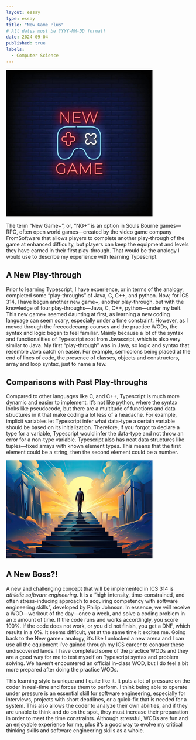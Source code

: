 ```yaml
---
layout: essay
type: essay
title: "New Game Plus"
# All dates must be YYYY-MM-DD format!
date: 2024-09-04
published: true
labels:
  - Computer Science
---
```


<img width="400px" class="rounded float-start pe-4" src="../img/new-game-img.jpg">

The term “New Game+”, or, “NG+” is an option in Souls Bourne games—RPG, often open world games—created by the video game company FromSoftware that allows players to complete another play-through of the game at enhanced difficulty, but players can keep the equipment and levels they have earned in their first play-through. That would be the analogy I would use to describe my experience with learning Typescript. 

## A New Play-through

Prior to learning Typescript, I have experience, or in terms of the analogy, completed some “play-throughs” of Java, C, C++, and python. Now, for ICS 314, I have begun another new game+, another play-through, but with the knowledge of four play-throughs—Java, C, C++, python—under my belt. This new game+ seemed daunting at first, as learning a new coding language can seem scary, especially under a time constraint. However, as I moved through the freecodecamp courses and the practice WODs, the syntax and logic began to feel familiar. Mainly because a lot of the syntax and functionalities of Typescript root from Javascript, which is also very similar to Java. My first “play-through” was in Java, so logic and syntax that resemble Java catch on easier. For example, semicolons being placed at the end of lines of code, the presence of classes, objects and constructors, array and loop syntax, just to name a few. 

## Comparisons with Past Play-throughs

Compared to other languages like C, and C++, Typescript is much more dynamic and easier to implement. It’s not like python, where the syntax looks like pseudocode, but there are a multitude of functions and data structures in it that make coding a lot less of a headache. For example, implicit variables let Typescript infer what data-type a certain variable should be based on its initialization. Therefore, if you forgot to declare a type for a variable, Typescript would infer the data-type and not throw an error for a non-type variable. Typescript also has neat data structures like tuples—fixed arrays with known element types. This means that the first element could be a string, then the second element could be a number. 

<img width="400px" class="rounded float-start pe-4" src="../img/stairs.jpg">

## A New Boss?!

A new and challenging concept that will be implemented in ICS 314 is *athletic software engineering*. It is a “high intensity, time-constrained, and often stress-inducing approach to acquiring competency with software engineering skills”, developed by Philip Johnson. In essence, we will receive a WOD—workout of the day—once a week, and solve a coding problem in an x amount of time. If the code runs and works accordingly, you score 100%. If the code does not work, or you did not finish, you get a DNF, which results in a 0%. It seems difficult, yet at the same time it excites me. Going back to the New game+ analogy, it’s like I unlocked a new arena and I can use all the equipment I’ve gained through my ICS career to conquer these undiscovered lands. I have completed some of the practice WODs and they are a good way for me to test myself on Typescript syntax and problem solving. We haven’t encountered an official in-class WOD, but I do feel a bit more prepared after doing the practice WODs. 

This learning style is unique and I quite like it. It puts a lot of pressure on the coder in real-time and forces them to perform. I think being able to operate under pressure is an essential skill for software engineering, especially for interviews, projects with short deadlines, or a quick-fix that is needed for a system. This also allows the coder to analyze their own abilities, and if they are unable to think and do on the spot, they must increase their preparation in order to meet the time constraints. Although stressful, WODs are fun and an enjoyable experience for me, plus it’s a good way to evolve my critical thinking skills and software engineering skills as a whole. 



